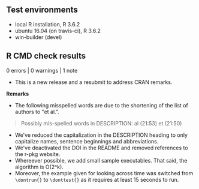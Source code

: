 ## Test environments

- local R installation, R 3.6.2
- ubuntu 16.04 (on travis-ci), R 3.6.2
- win-builder (devel)

## R CMD check results

0 errors | 0 warnings | 1 note

- This is a new release and a resubmit to address CRAN remarks.

**Remarks**

- The following misspelled words are due to the shortening of the list of authors
  to "et al.".

> Possibly mis-spelled words in DESCRIPTION:
>   al (21:53)
>   et (21:50)

- We've reduced the capitalization in the DESCRIPTION heading to only
  capitalize names, sentence beginnings and abbreviations.
- We've deactivated the DOI in the README and removed references to the 
  r-pkg website. 
- Whereever possible, we add small sample executables. That said, the
  algorithm is O(2^k). 
- Moreover, the example given for looking across time was switched from 
  `\dontrun{}` to `\donttest{}` as it requires at least 15 seconds to run.
